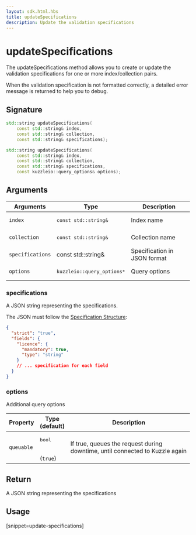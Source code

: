 ```yaml
---
layout: sdk.html.hbs
title: updateSpecifications
description: Update the validation specifications
---
```


# updateSpecifications

The updateSpecifications method allows you to create or update the validation specifications for one or more index/collection pairs.

When the validation specification is not formatted correctly, a detailed error message is returned to help you to debug.

## Signature

```cpp
std::string updateSpecifications(
    const std::string& index,
    const std::string& collection,
    const std::string& specifications);

std::string updateSpecifications(
    const std::string& index,
    const std::string& collection,
    const std::string& specifications,
    const kuzzleio::query_options& options);
```

## Arguments

| Arguments        | Type                                 | Description                  |
| ---------------- | ------------------------------------ | ---------------------------- |
| `index`          | <pre>const std::string&</pre>        | Index name                   |
| `collection`     | <pre>const std::string&</pre>        | Collection name              |
| `specifications` | const std::string&                   | Specification in JSON format | yes |
| `options`        | <pre>kuzzleio::query_options\*</pre> | Query options                |

### specifications

A JSON string representing the specifications.

The JSON must follow the [Specification Structure](/guide/1/datavalidation/schema/):

```json
{
  "strict": "true",
  "fields": {
    "licence": {
      "mandatory": true,
      "type": "string"
    }
    // ... specification for each field
  }
}
```

### options

Additional query options

| Property   | Type<br/>(default)           | Description                                                                  |
| ---------- | ---------------------------- | ---------------------------------------------------------------------------- |
| `queuable` | <pre>bool</pre><br/>(`true`) | If true, queues the request during downtime, until connected to Kuzzle again |

## Return

A JSON string representing the specifications

## Usage

[snippet=update-specifications]
